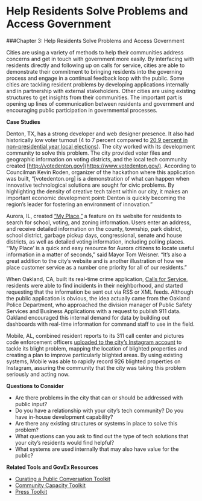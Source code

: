 # Help Residents Solve Problems and Access Government

\###Chapter 3: Help Residents Solve Problems and Access Government

Cities are using a variety of methods to help their communities address concerns and get in touch with government more easily. By interfacing with residents directly and following up on calls for service, cities are able to demonstrate their commitment to bringing residents into the governing process and engage in a continual feedback loop with the public. Some cities are tackling resident problems by developing applications internally and in partnership with external stakeholders. Other cities are using existing structures to get insights from their communities. The important part is opening up lines of communication between residents and government and encouraging public participation in governmental processes.

**Case Studies**

Denton, TX, has a strong developer and web designer presence. It also had historically low voter turnout (4 to 7 percent compared to [20.9 percent in non-presidential year local elections](http://www.governing.com/topics/politics/gov-voter-turnout-municipal-elections.html)). The city worked with its development community to solve this problem. The city provided voter files and geographic information on voting districts, and the local tech community created [http://votedenton.gov](https://www.votedenton.gov/). According to Councilman Kevin Roden, organizer of the hackathon where this application was built, “\[votedenton.org] is a demonstration of what can happen when innovative technological solutions are sought for civic problems. By highlighting the density of creative tech talent within our city, it makes an important economic development point: Denton is quickly becoming the region’s leader for fostering an environment of innovation.”

Aurora, IL, created [“My Place,”](https://gis.aurora.il.us/portal/apps/experiencebuilder/experience/?id=7b640af8e0984a0c9a37000d8316bcf6) a feature on its website for residents to search for school, voting, and zoning information. Users enter an address, and receive detailed information on the county, township, park district, school district, garbage pickup days, congressional, senate and house districts, as well as detailed voting information, including polling places. “‘My Place’ is a quick and easy resource for Aurora citizens to locate useful information in a matter of seconds,” said Mayor Tom Weisner. “It’s also a great addition to the city’s website and is another illustration of how we place customer service as a number one priority for all of our residents.”

When Oakland, CA, built its real-time crime application, [Calls for Service](https://www.oaklandca.gov/documents/calls-for-service), residents were able to find incidents in their neighborhood, and started requesting that the information be sent out via RSS or XML feeds. Although the public application is obvious, the idea actually came from the Oakland Police Department, who approached the division manager of Public Safety Services and Business Applications with a request to publish 911 data. Oakland encouraged this internal demand for data by building out dashboards with real-time information for command staff to use in the field.

Mobile, AL, combined resident reports to its 311 call center and pictures code enforcement officers [uploaded to the city’s Instagram account](http://www.governing.com/topics/transportation-infrastructure/gov-mobile-alabama-blight-instagram.html?utm_medium=email\&utm_source=Act-On+Software\&utm_content=email\&utm_campaign=How%20One%20City%20Used%20Instagram%20to%20Address%20Blight\&utm_term=How%20One%20City%20Used%20Instagram%20to%20Address%20Blight) to tackle its blight problem, mapping the location of blighted properties and creating a plan to improve particularly blighted areas. By using existing systems, Mobile was able to rapidly record 926 blighted properties on Instagram, assuring the community that the city was taking this problem seriously and acting now.

**Questions to Consider**

* Are there problems in the city that can or should be addressed with public input?
* Do you have a relationship with your city’s tech community? Do you have in-house development capability?
* Are there any existing structures or systems in place to solve this problem?
* What questions can you ask to find out the type of tech solutions that your city’s residents would find helpful?
* What systems are used internally that may also have value for the public?

**Related Tools and GovEx Resources**

* [Curating a Public Conversation Toolkit](chapter6.3.md)
* [Community Capacity Toolkit](chapter6.1.md)
* [Press Toolkit](chapter6.4.md)
